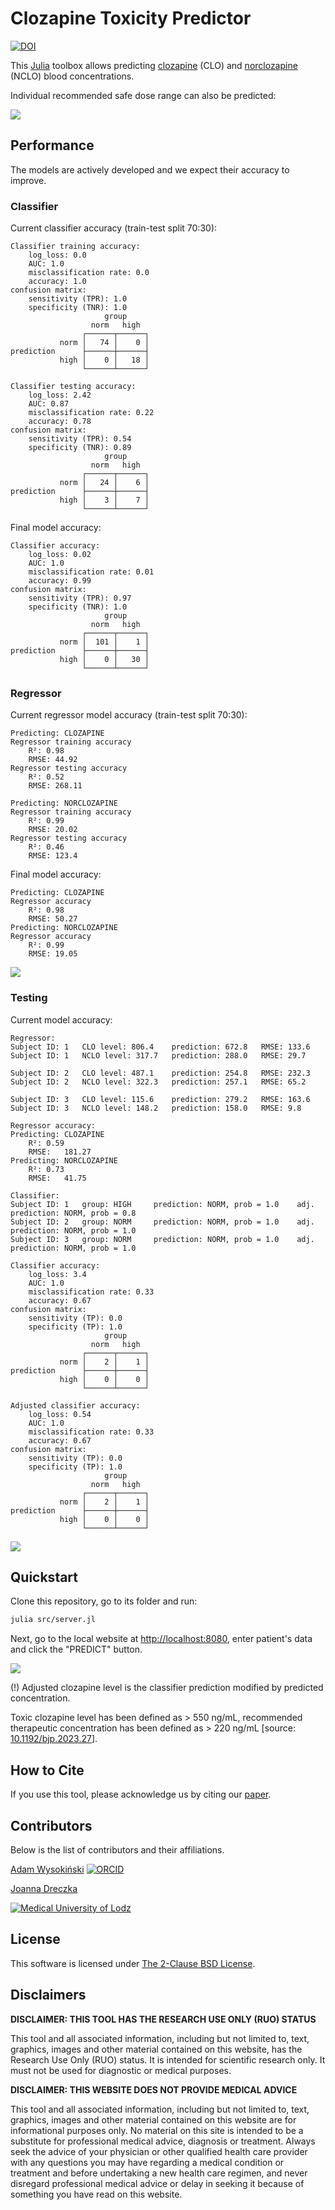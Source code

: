 # Clozapine Toxicity Predictor

[![DOI](images/zenodo.11048224.png)](https://doi.org/10.5281/zenodo.11048224)

This [Julia](https://julialang.org/) toolbox allows predicting [clozapine](https://en.wikipedia.org/wiki/Clozapine) (CLO) and [norclozapine](https://en.wikipedia.org/wiki/Desmethylclozapine) (NCLO) blood concentrations.

Individual recommended safe dose range can also be predicted:

![](images/dose-level.png)

## Performance

The models are actively developed and we expect their accuracy to improve.

### Classifier

Current classifier accuracy (train-test split 70:30):

```
Classifier training accuracy:
    log_loss: 0.0
    AUC: 1.0
    misclassification rate: 0.0
    accuracy: 1.0
confusion matrix:
    sensitivity (TPR): 1.0
    specificity (TNR): 1.0
                     group
                  norm   high   
                ┌──────┬──────┐
           norm │   74 │    0 │
prediction      ├──────┼──────┤
           high │    0 │   18 │
                └──────┴──────┘
         
Classifier testing accuracy:
    log_loss: 2.42
    AUC: 0.87
    misclassification rate: 0.22
    accuracy: 0.78
confusion matrix:
    sensitivity (TPR): 0.54
    specificity (TNR): 0.89
                     group
                  norm   high   
                ┌──────┬──────┐
           norm │   24 │    6 │
prediction      ├──────┼──────┤
           high │    3 │    7 │
                └──────┴──────┘
```

Final model accuracy:

```
Classifier accuracy:
    log_loss: 0.02
    AUC: 1.0
    misclassification rate: 0.01
    accuracy: 0.99
confusion matrix:
    sensitivity (TPR): 0.97
    specificity (TNR): 1.0
                     group
                  norm   high   
                ┌──────┬──────┐
           norm │  101 │    1 │
prediction      ├──────┼──────┤
           high │    0 │   30 │
                └──────┴──────┘
```

### Regressor

Current regressor model accuracy (train-test split 70:30):

```
Predicting: CLOZAPINE
Regressor training accuracy
    R²: 0.98
    RMSE: 44.92
Regressor testing accuracy
    R²: 0.52
    RMSE: 268.11

Predicting: NORCLOZAPINE
Regressor training accuracy
    R²: 0.99
    RMSE: 20.02
Regressor testing accuracy
    R²: 0.46
    RMSE: 123.4
```

Final model accuracy:

```
Predicting: CLOZAPINE
Regressor accuracy
    R²: 0.98
    RMSE: 50.27
Predicting: NORCLOZAPINE
Regressor accuracy
    R²: 0.99
    RMSE: 19.05
```

![](images/rr_training_accuracy.png)

### Testing

Current model accuracy:

```
Regressor:
Subject ID: 1   CLO level: 806.4    prediction: 672.8   RMSE: 133.6
Subject ID: 1   NCLO level: 317.7   prediction: 288.0   RMSE: 29.7

Subject ID: 2   CLO level: 487.1    prediction: 254.8   RMSE: 232.3
Subject ID: 2   NCLO level: 322.3   prediction: 257.1   RMSE: 65.2

Subject ID: 3   CLO level: 115.6    prediction: 279.2   RMSE: 163.6
Subject ID: 3   NCLO level: 148.2   prediction: 158.0   RMSE: 9.8

Regressor accuracy:
Predicting: CLOZAPINE
    R²: 0.59
    RMSE:   181.27
Predicting: NORCLOZAPINE
    R²: 0.73
    RMSE:   41.75

Classifier:
Subject ID: 1   group: HIGH     prediction: NORM, prob = 1.0    adj. prediction: NORM, prob = 0.8
Subject ID: 2   group: NORM     prediction: NORM, prob = 1.0    adj. prediction: NORM, prob = 1.0
Subject ID: 3   group: NORM     prediction: NORM, prob = 1.0    adj. prediction: NORM, prob = 1.0

Classifier accuracy:
    log_loss: 3.4
    AUC: 1.0
    misclassification rate: 0.33
    accuracy: 0.67
confusion matrix:
    sensitivity (TP): 0.0
    specificity (TP): 1.0
                     group
                  norm   high   
                ┌──────┬──────┐
           norm │    2 │    1 │
prediction      ├──────┼──────┤
           high │    0 │    0 │
                └──────┴──────┘
         
Adjusted classifier accuracy:
    log_loss: 0.54
    AUC: 1.0
    misclassification rate: 0.33
    accuracy: 0.67
confusion matrix:
    sensitivity (TP): 0.0
    specificity (TP): 1.0
                     group
                  norm   high   
                ┌──────┬──────┐
           norm │    2 │    1 │
prediction      ├──────┼──────┤
           high │    0 │    0 │
                └──────┴──────┘
```

![](images/rr_testing_accuracy.png)

## Quickstart

Clone this repository, go to its folder and run:

```sh
julia src/server.jl
```

Next, go to the local website at [http://localhost:8080](http://localhost:8080), enter patient's data and click the "PREDICT" button.

![](images/webpage.png)

(!) Adjusted clozapine level is the classifier prediction modified by predicted concentration.

Toxic clozapine level has been defined as > 550 ng/mL, recommended therapeutic concentration has been defined as > 220 ng/mL [source: [10.1192/bjp.2023.27](https://doi.org/10.1192/bjp.2023.27)].

## How to Cite

If you use this tool, please acknowledge us by citing our [paper](https://zenodo.org/records/11048224).

## Contributors

Below is the list of contributors and their affiliations.

[Adam Wysokiński](mailto:adam.wysokinski@umed.lodz.pl) [![ORCID](images/orcid.png)](https://orcid.org/0000-0002-6159-6579)

[Joanna Dreczka](mailto:jdreczka@csk.umed.pl)

[![Medical University of Lodz](images/umed.png)](https://en.umed.pl)

## License

This software is licensed under [The 2-Clause BSD License](LICENSE).

## Disclaimers

**DISCLAIMER: THIS TOOL HAS THE RESEARCH USE ONLY (RUO) STATUS**

This tool and all associated information, including but not limited to, text, graphics, images and other material contained on this website, has the Research Use Only (RUO) status. It is intended for scientific research only. It must not be used for diagnostic or medical purposes.

**DISCLAIMER: THIS WEBSITE DOES NOT PROVIDE MEDICAL ADVICE**

This tool and all associated information, including but not limited to, text, graphics, images and other material contained on this website are for informational purposes only. No material on this site is intended to be a substitute for professional medical advice, diagnosis or treatment. Always seek the advice of your physician or other qualified health care provider with any questions you may have regarding a medical condition or treatment and before undertaking a new health care regimen, and never disregard professional medical advice or delay in seeking it because of something you have read on this website.